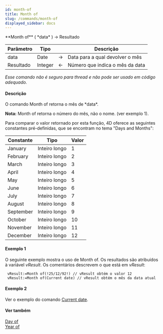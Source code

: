 ```yaml
---
id: month-of
title: Month of
slug: /commands/month-of
displayed_sidebar: docs
---
```


<!--REF #_command_.Month of.Syntax-->**Month of** ( *data* ) -> Resultado<!-- END REF-->
<!--REF #_command_.Month of.Params-->
| Parâmetro | Tipo |  | Descrição |
| --- | --- | --- | --- |
| data | Date | &#8594;  | Data para a qual devolver o mês |
| Resultado | Integer | &#8592; | Número que indica o mês da data |

<!-- END REF-->

*Esse comando não é seguro para thread e não pode ser usado em código adequado.*


#### Descrição 

<!--REF #_command_.Month of.Summary-->O comando Month of retorna o mês de *data*.<!-- END REF-->

**Nota:** Month of retorna o número do mês, não o nome. (ver exemplo 1).

Para comparar o valor retornado por esta função, 4D oferece as seguintes constantes pré-definidas, que se encontram no tema "Days and Months":

| Constante | Tipo          | Valor |
| --------- | ------------- | ----- |
| January   | Inteiro longo | 1     |
| February  | Inteiro longo | 2     |
| March     | Inteiro longo | 3     |
| April     | Inteiro longo | 4     |
| May       | Inteiro longo | 5     |
| June      | Inteiro longo | 6     |
| July      | Inteiro longo | 7     |
| August    | Inteiro longo | 8     |
| September | Inteiro longo | 9     |
| October   | Inteiro longo | 10    |
| November  | Inteiro longo | 11    |
| December  | Inteiro longo | 12    |

#### Exemplo 1 

O seguinte exemplo mostra o uso de Month of. Os resultados são atribuídos à variável *vResult*. Os comentários descrevem o que está em *vResult*: 

```4d
 vResult:=Month of(!25/12/92!) // vResult obtém o valor 12
 vResult:=Month of(Current date) // vResult obtém o mês da data atual
```

#### Exemplo 2 

Ver o exemplo do comando [Current date](current-date.md "Current date").

#### Ver também 

[Day of](day-of.md)  
[Year of](year-of.md)  
